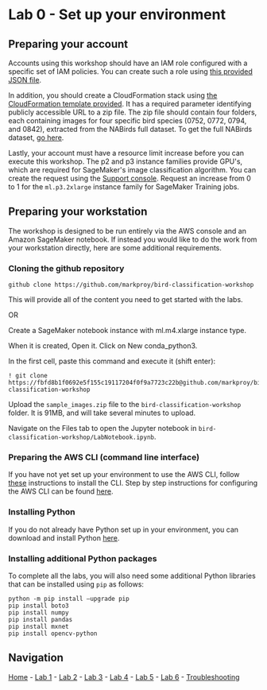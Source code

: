 # Lab 0 - Set up your environment

## Preparing your account

Accounts using this workshop should have an IAM role configured with a specific set of IAM policies.  You can create such a role using [this provided JSON file](../labs/lab0/BirdWorkshopPolicy.json).

In addition, you should create a CloudFormation stack using [the CloudFormation template provided](../labs/lab0/BirdWorkshop.yaml).  It has a required parameter identifying publicly accessible URL to a zip file.  The zip file should contain four folders, each containing images for four specific bird species (0752, 0772, 0794, and 0842), extracted from the NABirds full dataset.  To get the full NABirds dataset, [go here](http://dl.allaboutbirds.org/nabirds).

Lastly, your account must have a resource limit increase before you can execute this workshop.  The p2 and p3 instance families provide GPU's, which are required for SageMaker's image classification algorithm.  You can create the request using the [Support console](https://console.aws.amazon.com/support/home?region=us-east-1#).  Request an increase from 0 to 1 for the `ml.p3.2xlarge` instance family for SageMaker Training jobs.  

## Preparing your workstation

The workshop is designed to be run entirely via the AWS console and an Amazon SageMaker notebook.  If instead you would like to do the work from your workstation directly, here are some additional requirements.

### Cloning the github repository

`github clone https://github.com/markproy/bird-classification-workshop`

This will provide all of the content you need to get started with the labs.

OR

Create a SageMaker notebook instance with ml.m4.xlarge instance type.

When it is created, Open it.  Click on New conda_python3.

In the first cell, paste this command and execute it (shift enter):

```
! git clone https://fbfd8b1f0692e5f155c19117204f0f9a7723c22b@github.com/markproy/bird-classification-workshop
```

Upload the `sample_images.zip` file to the `bird-classification-workshop` folder.  It is 91MB, and will take several minutes to upload.

Navigate on the Files tab to open the Jupyter notebook in `bird-classification-workshop/LabNotebook.ipynb`.

### Preparing the AWS CLI (command line interface)

If you have not yet set up your environment to use the AWS CLI, follow [these](https://docs.aws.amazon.com/cli/latest/userguide/installing.html) instructions to install the CLI.  Step by step instructions for configuring the AWS CLI can be found [here](https://docs.aws.amazon.com/cli/latest/userguide/cli-chap-getting-started.html).

### Installing Python

If you do not already have Python set up in your environment, you can download and install Python [here](https://www.python.org/downloads/).

### Installing additional Python packages

To complete all the labs, you will also need some additional Python libraries that can be installed using `pip` as follows:

```
python -m pip install —upgrade pip
pip install boto3
pip install numpy
pip install pandas
pip install mxnet
pip install opencv-python
```

## Navigation

[Home](../README.md) - [Lab 1](lab1-image-prep.md) - [Lab 2](lab2-train-model.md) - [Lab 3](lab3-host-model.md) - [Lab 4](lab4-trigger-inference-from-s3.md) - [Lab 5](lab5-deeplens-detect-and-classify.md) - [Lab 6](lab6-text-notification.md) - [Troubleshooting](troubleshooting.md)
